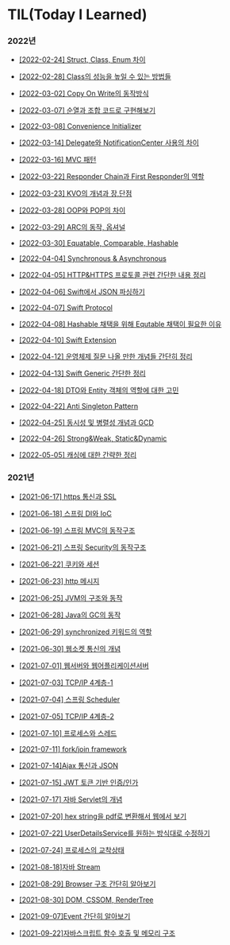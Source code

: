 # TIL(Today I Learned) 



### 2022년

- [[2022-02-24] Struct, Class, Enum 차이](https://github.com/junu0516/mytil/blob/main/Swift/structAndclassAndEnum.md)
- [[2022-02-28] Class의 성능을 높일 수 있는 방법들](https://github.com/junu0516/mytil/blob/main/Swift/classPerformance.md)
- [[2022-03-02] Copy On Write의 동작방식](https://github.com/junu0516/mytil/blob/main/Swift/cow.md)
- [[2022-03-07] 순열과 조합 코드로 구현해보기](https://github.com/junu0516/mytil/blob/main/Swift/math.md)

- [[2022-03-08] Convenience Initializer](https://github.com/junu0516/mytil/blob/main/Swift/convenienceInit.md)

- [[2022-03-14] Delegate와 NotificationCenter 사용의 차이](https://github.com/junu0516/mytil/blob/main/Swift/delegate_notification.md)
- [[2022-03-16] MVC 패턴](https://github.com/junu0516/mytil/blob/main/Swift/mvc.md)

- [[2022-03-22] Responder Chain과 First Responder의 역할](https://github.com/junu0516/mytil/blob/main/Swift/responderChain.md)

- [[2022-03-23] KVO의 개념과 장,단점](https://github.com/junu0516/mytil/blob/main/Swift/kvo.md)

- [[2022-03-28] OOP와 POP의 차이](https://github.com/junu0516/mytil/blob/main/Swift/oop_pop.md)

- [[2022-03-29] ARC의 동작, 옵셔널](https://github.com/junu0516/mytil/blob/main/Swift/optional_arc.md)

- [[2022-03-30] Equatable, Comparable, Hashable](https://github.com/junu0516/mytil/blob/main/Swift/20220330.md)

- [[2022-04-04] Synchronous & Asynchronous](https://github.com/junu0516/mytil/blob/main/Swift/20220404.md)
- [[2022-04-05] HTTP&HTTPS 프로토콜 관련 간단한 내용 정리](https://github.com/junu0516/mytil/blob/main/Swift/20220405.md)
- [[2022-04-06] Swift에서 JSON 파싱하기](https://github.com/junu0516/mytil/blob/main/Swift/20220406.md)

- [[2022-04-07] Swift Protocol](https://github.com/junu0516/mytil/blob/main/Swift/20220407.md)

- [[2022-04-08] Hashable 채택을 위해 Equtable 채택이 필요한 이유](https://github.com/junu0516/mytil/blob/main/Swift/20220408.md)

- [[2022-04-10] Swift Extension](https://github.com/junu0516/mytil/blob/main/Swift/20220410.md)

- [[2022-04-12] 운영체제 질문 나올 만한 개념들 간단히 정리](https://github.com/junu0516/mytil/blob/main/Swift/20220412.md)

- [[2022-04-13]  Swift Generic 간단한 정리](https://github.com/junu0516/mytil/blob/main/Swift/20220413.md)

- [[2022-04-18] DTO와 Entity 객체의 역할에 대한 고민](https://github.com/junu0516/mytil/blob/main/Swift/20220418.md)

- [[2022-04-22] Anti Singleton Pattern](https://github.com/junu0516/mytil/blob/main/Swift/20220422.md)
- [[2022-04-25] 동시성 및 병렬성 개념과 GCD](https://github.com/junu0516/mytil/blob/main/Swift/20220425.md)
- [[2022-04-26] Strong&Weak, Static&Dynamic](https://github.com/junu0516/mytil/blob/main/Swift/20220426.md)
- [[2022-05-05] 캐싱에 대한 간략한 정리](https://github.com/junu0516/mytil/blob/main/Swift/20220505.md)

### 2021년

- [[2021-06-17] https 통신과 SSL](https://github.com/junu0516/mytil/blob/main/Network/Https%20%ED%86%B5%EC%8B%A0.md)
- [[2021-06-18] 스프링 DI와 IoC](https://github.com/junu0516/mytil/blob/main/Spring/스프링에서의_DI와_IoC.md)
- [[2021-06-19] 스프링 MVC의 동작구조](https://github.com/junu0516/mytil/blob/main/Spring/Spring_MVC%EC%9D%98_%EB%8F%99%EC%9E%91%EA%B5%AC%EC%A1%B0.md)
- [[2021-06-21] 스프링 Security의 동작구조](https://github.com/junu0516/mytil/blob/main/Spring/Spring_Security_의_동작구조.md)
- [[2021-06-22] 쿠키와 세션](https://github.com/junu0516/mytil/blob/main/Network/쿠키와_세션.md)
- [[2021-06-23] http 메시지](https://github.com/junu0516/mytil/blob/main/Network/Http메시지.md)
- [[2021-06-25] JVM의 구조와 동작](https://github.com/junu0516/mytil/blob/main/Java/JVM의_구조와_동작.md)
- [[2021-06-28] Java의 GC의 동작](https://github.com/junu0516/mytil/blob/main/Java/Java의_GC의_동작.md)
- [[2021-06-29] synchronized 키워드의 역할](https://github.com/junu0516/mytil/blob/main/Java/synchronized.md)
- [[2021-06-30] 웹소켓 통신의 개념](https://github.com/junu0516/mytil/blob/main/Network/웹소켓_통신.md)
- [[2021-07-01] 웹서버와 웹어플리케이션서버](https://github.com/junu0516/mytil/blob/main/Network/WS와WAS.md)
- [[2021-07-03] TCP/IP 4계층-1](https://github.com/junu0516/mytil/blob/main/Network/TCP_IP_4계층.md)
- [[2021-07-04] 스프링 Scheduler](https://github.com/junu0516/mytil/blob/main/Spring/Spring_Scheduler.md)
- [[2021-07-05] TCP/IP 4계층-2](https://github.com/junu0516/mytil/blob/main/Network/TCP_IP_4계층2.md)
- [[2021-07-10] 프로세스와 스레드](https://github.com/junu0516/mytil/blob/main/Operating_System/프로세스와_스레드.md)
- [[2021-07-11] fork/join framework](https://github.com/junu0516/mytil/blob/main/Java/fork_join_framework.md)
- [[2021-07-14]Ajax 통신과 JSON](https://github.com/junu0516/mytil/blob/main/Network/Ajax_JSON.md)
- [[2021-07-15] JWT 토큰 기반 인증/인가](https://github.com/junu0516/mytil/blob/main/Network/JWT.md)

- [[2021-07-17] 자바 Servlet의 개념](https://github.com/junu0516/mytil/blob/main/Java/servlet.md)    
- [[2021-07-20] hex string을 pdf로 변환해서 웹에서 보기](https://github.com/junu0516/mytil/blob/main/etc/hex_to_pdf.md)
- [[2021-07-22] UserDetailsService를 원하는 방식대로 수정하기](https://github.com/junu0516/mytil/blob/main/Spring/CustomUserDetailsService.md)
- [[2021-07-24] 프로세스의 교착상태](https://github.com/junu0516/mytil/blob/main/Operating_System/교착상태.md)

- [[2021-08-18]자바 Stream](https://github.com/junu0516/mytil/blob/main/Java/stream.md)

- [[2021-08-29] Browser 구조 간단히 알아보기](https://github.com/junu0516/mytil/blob/main/Javascript/browser.md)
- [[2021-08-30] DOM, CSSOM, RenderTree](https://github.com/junu0516/mytil/blob/main/Javascript/DOM.md)
- [[2021-09-07]Event 간단히 알아보기](https://github.com/junu0516/mytil/blob/main/Javascript/event.md)
- [[2021-09-22]자바스크립트 함수 호출 및 메모리 구조](https://github.com/junu0516/mytil/blob/main/Javascript/function.md)
